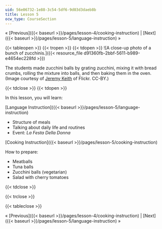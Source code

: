 ```yaml
---
uid: 56e06732-1e88-3c54-5df6-9d03d3daeb8b
title: Lesson 5
ocw_type: CourseSection
---
```


« [Previous]({{< baseurl >}}/pages/lesson-4/cooking-instruction) | [Next]({{< baseurl >}}/pages/lesson-5/language-instruction) »

{{< tableopen >}}
{{< tropen >}}
{{< tdopen >}}
![A close-up photo of a bunch of zucchinis.]({{< resource_file d91360fb-2bbf-5611-b989-e4654ec228fd >}})  

The students made zucchini balls by grating zucchini, mixing it with bread crumbs, rolling the mixture into balls, and then baking them in the oven. (Image courtesy of [Jeremy Keith](http://www.flickr.com/photos/74105777@N00/3817108671/in/photolist-6PiFqt-6PnNDG-6Pyro8-6PKxLh-6PRo9C-6RbjuN-6STKjM-6SXGQS-6V3vGF-6VmSYD-72nYff-72PXPR-773HFF-77eZPH-77JDDd-79WRxd-79WRG5-7a9j4w-7jAGbH-7t4Bfs-7ugvQN-e6NX18-e7aD69-8Ldgdy-bpGz4X-8wdoJ5-9R4v42-9diDWC-a4zmK9-a4zpAu-amju5j-cf5QS3-9dbfQk-aNLWKZ-aNLXvX-7LvryL-8NyUaq-9cKidD-7Gvs8J-8EgCVh-9BhizJ-9BhiAJ-8b1bnm-7XzRHT-bpGyED-bVAQmT-7W7nGA-an1Gpd-aoCiFK-bpGzon-agVNjQ) of Flickr. CC-BY.)


{{< tdclose >}}
{{< tdopen >}}


In this lesson, you will learn:

[Language Instruction]({{< baseurl >}}/pages/lesson-5/language-instruction)

*   Structure of meals
*   Talking about daily life and routines
*   Event: _La Festa Della Donna_

[Cooking Instruction]({{< baseurl >}}/pages/lesson-5/cooking-instruction)

How to prepare:

*   Meatballs
*   Tuna balls
*   Zucchini balls (vegetarian)
*   Salad with cherry tomatoes


{{< tdclose >}}

{{< trclose >}}

{{< tableclose >}}

« [Previous]({{< baseurl >}}/pages/lesson-4/cooking-instruction) | [Next]({{< baseurl >}}/pages/lesson-5/language-instruction) »